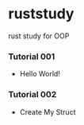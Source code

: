 # ruststudy
rust study for OOP

### Tutorial 001
- Hello World!

### Tutorial 002
- Create My Struct
